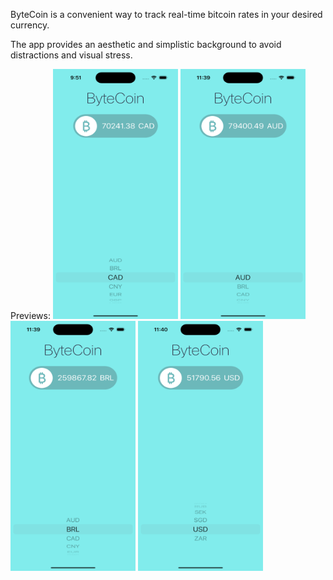 ByteCoin is a convenient way to track real-time bitcoin rates in your desired currency.

The app provides an aesthetic and simplistic background to avoid distractions
and visual stress. 


Previews:
<img src="ByteCoinImage.png" alt="Alt text" width="200" height="400">
<img src="ByteCoinImage2.png" alt="Alt text" width="200" height="400">
<img src="ByteCoinImage3.png" alt="Alt text" width="200" height="400">
<img src="ByteCoinImage4.png" alt="Alt text" width="200" height="400">
